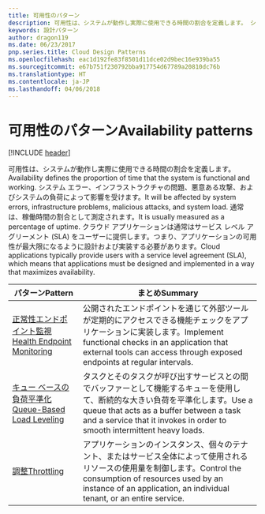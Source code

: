 ```yaml
---
title: 可用性のパターン
description: 可用性は、システムが動作し実際に使用できる時間の割合を定義します。 システム エラー、インフラストラクチャの問題、悪意ある攻撃、およびシステムの負荷によって影響を受けます。 通常は、稼働時間の割合として測定されます。 クラウド アプリケーションは通常はサービス レベル アグリーメント (SLA) をユーザーに提供します。つまり、アプリケーションの可用性が最大限になるように設計および実装する必要があります。
keywords: 設計パターン
author: dragon119
ms.date: 06/23/2017
pnp.series.title: Cloud Design Patterns
ms.openlocfilehash: eac1d192fe83f8501d11dce02d9bec16e939ba55
ms.sourcegitcommit: e67b751f230792bba917754d67789a20810dc76b
ms.translationtype: HT
ms.contentlocale: ja-JP
ms.lasthandoff: 04/06/2018
---
```

# <a name="availability-patterns"></a><span data-ttu-id="b6fc7-107">可用性のパターン</span><span class="sxs-lookup"><span data-stu-id="b6fc7-107">Availability patterns</span></span>

[!INCLUDE [header](../../_includes/header.md)]

<span data-ttu-id="b6fc7-108">可用性は、システムが動作し実際に使用できる時間の割合を定義します。</span><span class="sxs-lookup"><span data-stu-id="b6fc7-108">Availability defines the proportion of time that the system is functional and working.</span></span> <span data-ttu-id="b6fc7-109">システム エラー、インフラストラクチャの問題、悪意ある攻撃、およびシステムの負荷によって影響を受けます。</span><span class="sxs-lookup"><span data-stu-id="b6fc7-109">It will be affected by system errors, infrastructure problems, malicious attacks, and system load.</span></span> <span data-ttu-id="b6fc7-110">通常は、稼働時間の割合として測定されます。</span><span class="sxs-lookup"><span data-stu-id="b6fc7-110">It is usually measured as a percentage of uptime.</span></span> <span data-ttu-id="b6fc7-111">クラウド アプリケーションは通常はサービス レベル アグリーメント (SLA) をユーザーに提供します。つまり、アプリケーションの可用性が最大限になるように設計および実装する必要があります。</span><span class="sxs-lookup"><span data-stu-id="b6fc7-111">Cloud applications typically provide users with a service level agreement (SLA), which means that applications must be designed and implemented in a way that maximizes availability.</span></span>


|                            <span data-ttu-id="b6fc7-112">パターン</span><span class="sxs-lookup"><span data-stu-id="b6fc7-112">Pattern</span></span>                             |                                                           <span data-ttu-id="b6fc7-113">まとめ</span><span class="sxs-lookup"><span data-stu-id="b6fc7-113">Summary</span></span>                                                            |
|----------------------------------------------------------------|------------------------------------------------------------------------------------------------------------------------------|
| [<span data-ttu-id="b6fc7-114">正常性エンドポイント監視</span><span class="sxs-lookup"><span data-stu-id="b6fc7-114">Health Endpoint Monitoring</span></span>](../health-endpoint-monitoring.md) | <span data-ttu-id="b6fc7-115">公開されたエンドポイントを通じて外部ツールが定期的にアクセスできる機能チェックをアプリケーションに実装します。</span><span class="sxs-lookup"><span data-stu-id="b6fc7-115">Implement functional checks in an application that external tools can access through exposed endpoints at regular intervals.</span></span> |
|  [<span data-ttu-id="b6fc7-116">キュー ベースの負荷平準化</span><span class="sxs-lookup"><span data-stu-id="b6fc7-116">Queue-Based Load Leveling</span></span>](../queue-based-load-leveling.md)  | <span data-ttu-id="b6fc7-117">タスクとそのタスクが呼び出すサービスとの間でバッファーとして機能するキューを使用して、断続的な大きい負荷を平準化します。</span><span class="sxs-lookup"><span data-stu-id="b6fc7-117">Use a queue that acts as a buffer between a task and a service that it invokes in order to smooth intermittent heavy loads.</span></span>  |
|                 [<span data-ttu-id="b6fc7-118">調整</span><span class="sxs-lookup"><span data-stu-id="b6fc7-118">Throttling</span></span>](../throttling.md)                 |   <span data-ttu-id="b6fc7-119">アプリケーションのインスタンス、個々のテナント、またはサービス全体によって使用されるリソースの使用量を制御します。</span><span class="sxs-lookup"><span data-stu-id="b6fc7-119">Control the consumption of resources used by an instance of an application, an individual tenant, or an entire service.</span></span>    |

